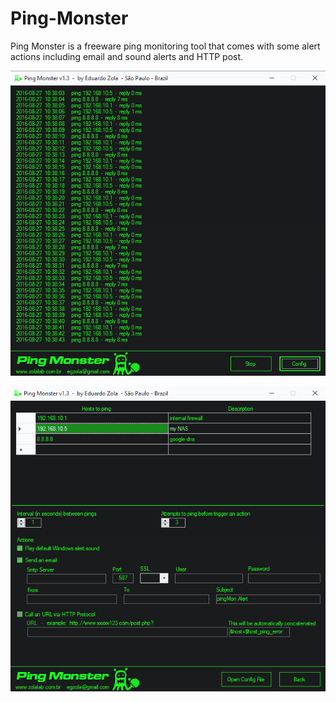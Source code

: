# Ping-Monster

Ping Monster is a freeware ping monitoring tool that comes with some alert actions including email and sound alerts and HTTP post. 

![alt tag](https://github.com/egzola/Ping-Monster/blob/master/pingmonster_shot1.png)

![alt tag](https://github.com/egzola/Ping-Monster/blob/master/pingmonster_shot2.png)

 
